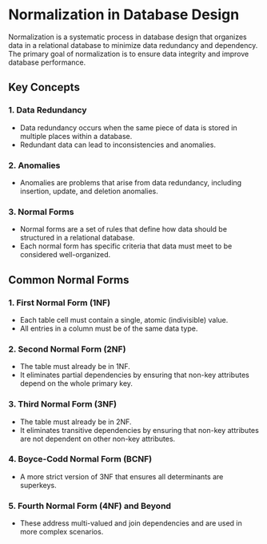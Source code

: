 # Normalization in Database Design

Normalization is a systematic process in database design that organizes data in a relational database to minimize data redundancy and dependency. The primary goal of normalization is to ensure data integrity and improve database performance.

## Key Concepts

### 1. Data Redundancy
- Data redundancy occurs when the same piece of data is stored in multiple places within a database.
- Redundant data can lead to inconsistencies and anomalies.

### 2. Anomalies
- Anomalies are problems that arise from data redundancy, including insertion, update, and deletion anomalies.

### 3. Normal Forms
- Normal forms are a set of rules that define how data should be structured in a relational database.
- Each normal form has specific criteria that data must meet to be considered well-organized.

## Common Normal Forms

### 1. First Normal Form (1NF)
- Each table cell must contain a single, atomic (indivisible) value.
- All entries in a column must be of the same data type.

### 2. Second Normal Form (2NF)
- The table must already be in 1NF.
- It eliminates partial dependencies by ensuring that non-key attributes depend on the whole primary key.

### 3. Third Normal Form (3NF)
- The table must already be in 2NF.
- It eliminates transitive dependencies by ensuring that non-key attributes are not dependent on other non-key attributes.

### 4. Boyce-Codd Normal Form (BCNF)
- A more strict version of 3NF that ensures all determinants are superkeys.

### 5. Fourth Normal Form (4NF) and Beyond
- These address multi-valued and join dependencies and are used in more complex scenarios.
